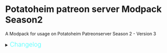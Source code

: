 # Potatoheim patreon server Modpack Season2
A Modpack for usage on Potatoheim Patreonserver Season 2 - Version 3

<details>
  <summary><b><span style="color:aqua;font-weight:200;font-size:20px">
    Changelog
</span></b></summary>

| Version | Changes                                                                                                                                                                                                                                                                                                                                |
|----------|---------------------------------------------------------------------------------------------------------------------------------------------------------------------------------------------------------------------------------------------------------------------------------------------------------------------------------------|
| v3.0.0  | modpack updated and additional mods added<br/>
| v2.0.0  | additional mods added<br/>
| v1.0.3  | add itemstands - congrats on defeating moder!<br/>
| v1.0.2  | remove devcommands<br/>
| v1.0.1  | add fuel eternal and plant everything<br/>
| v1.0.0  | initial release, only containing FastLink<br/> 
</details>
